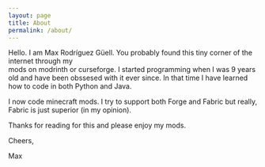 ```yaml
---
layout: page
title: About
permalink: /about/
---
```


Hello. I am Max Rodríguez Güell. You probably found this tiny corner of the internet through my  
mods on modrinth or curseforge. I started programming when I was 9 years old and have been obssesed with it ever since. In that time I have learned how to code in both Python and Java.  
  
I now code minecraft mods. I try to support both Forge and Fabric but really, Fabric is just superior (in my opinion).   

Thanks for reading for this and please enjoy my mods.  
  
Cheers,  

Max